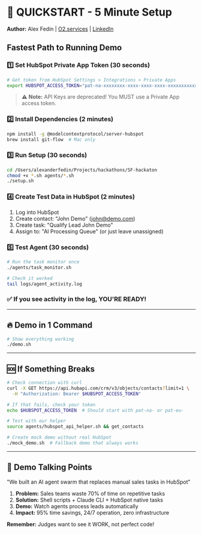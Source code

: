 # 🚀 QUICKSTART - 5 Minute Setup

**Author:** Alex Fedin | [O2.services](https://O2.services) | [LinkedIn](https://linkedin.com/in/alex-fedin)

## Fastest Path to Running Demo

### 1️⃣ Set HubSpot Private App Token (30 seconds)
```bash
# Get token from HubSpot Settings > Integrations > Private Apps
export HUBSPOT_ACCESS_TOKEN="pat-na-xxxxxxxx-xxxx-xxxx-xxxx-xxxxxxxxxxxx"
```

> ⚠️ **Note:** API Keys are deprecated! You MUST use a Private App access token.

### 2️⃣ Install Dependencies (2 minutes)
```bash
npm install -g @modelcontextprotocol/server-hubspot
brew install git-flow  # Mac only
```

### 3️⃣ Run Setup (30 seconds)
```bash
cd /Users/alexanderfedin/Projects/hackathons/SF-hackaton
chmod +x *.sh agents/*.sh
./setup.sh
```

### 4️⃣ Create Test Data in HubSpot (2 minutes)
1. Log into HubSpot
2. Create contact: "John Demo" (john@demo.com)
3. Create task: "Qualify Lead John Demo"
4. Assign to: "AI Processing Queue" (or just leave unassigned)

### 5️⃣ Test Agent (30 seconds)
```bash
# Run the task monitor once
./agents/task_monitor.sh

# Check it worked
tail logs/agent_activity.log
```

### ✅ If you see activity in the log, YOU'RE READY!

---

## 🔥 Demo in 1 Command

```bash
# Show everything working
./demo.sh
```

---

## 🆘 If Something Breaks

```bash
# Check connection with curl
curl -X GET https://api.hubapi.com/crm/v3/objects/contacts?limit=1 \
  -H "Authorization: Bearer $HUBSPOT_ACCESS_TOKEN"

# If that fails, check your token
echo $HUBSPOT_ACCESS_TOKEN  # Should start with pat-na- or pat-eu-

# Test with our helper
source agents/hubspot_api_helper.sh && get_contacts

# Create mock demo without real HubSpot
./mock_demo.sh  # Fallback demo that always works
```

---

## 📱 Demo Talking Points

"We built an AI agent swarm that replaces manual sales tasks in HubSpot"

1. **Problem:** Sales teams waste 70% of time on repetitive tasks
2. **Solution:** Shell scripts + Claude CLI + HubSpot native tasks
3. **Demo:** Watch agents process leads automatically
4. **Impact:** 95% time savings, 24/7 operation, zero infrastructure

**Remember:** Judges want to see it WORK, not perfect code!